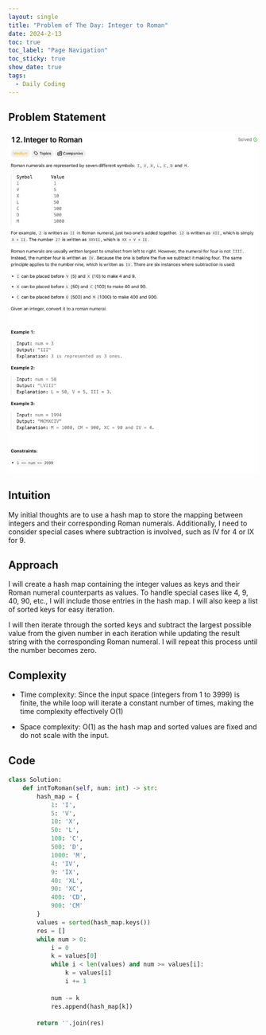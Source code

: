 ```yaml
---
layout: single
title: "Problem of The Day: Integer to Roman"
date: 2024-2-13
toc: true
toc_label: "Page Navigation"
toc_sticky: true
show_date: true
tags:
  - Daily Coding
---
```


## Problem Statement

[![problem-12](/assets/images/2024-02-13_23-11-43-problem-12.png)](/assets/images/2024-02-13_23-11-43-problem-12.png)

## Intuition

My initial thoughts are to use a hash map to store the mapping between integers and their corresponding Roman numerals. Additionally, I need to consider special cases where subtraction is involved, such as IV for 4 or IX for 9.

## Approach

I will create a hash map containing the integer values as keys and their Roman numeral counterparts as values. To handle special cases like 4, 9, 40, 90, etc., I will include those entries in the hash map. I will also keep a list of sorted keys for easy iteration.

I will then iterate through the sorted keys and subtract the largest possible value from the given number in each iteration while updating the result string with the corresponding Roman numeral. I will repeat this process until the number becomes zero.

## Complexity

- Time complexity:
Since the input space (integers from 1 to 3999) is finite, the while loop will iterate a constant number of times, making the time complexity effectively O(1)

- Space complexity:
O(1) as the hash map and sorted values are fixed and do not scale with the input.

## Code

```python
class Solution:
    def intToRoman(self, num: int) -> str:
        hash_map = {
            1: 'I',
            5: 'V',
            10: 'X',
            50: 'L',
            100: 'C',
            500: 'D',
            1000: 'M',
            4: 'IV',
            9: 'IX',
            40: 'XL',
            90: 'XC',
            400: 'CD',
            900: 'CM'
        }
        values = sorted(hash_map.keys())
        res = []
        while num > 0:
            i = 0
            k = values[0]
            while i < len(values) and num >= values[i]:
                k = values[i]
                i += 1

            num -= k            
            res.append(hash_map[k])

        return ''.join(res)            

            

```
